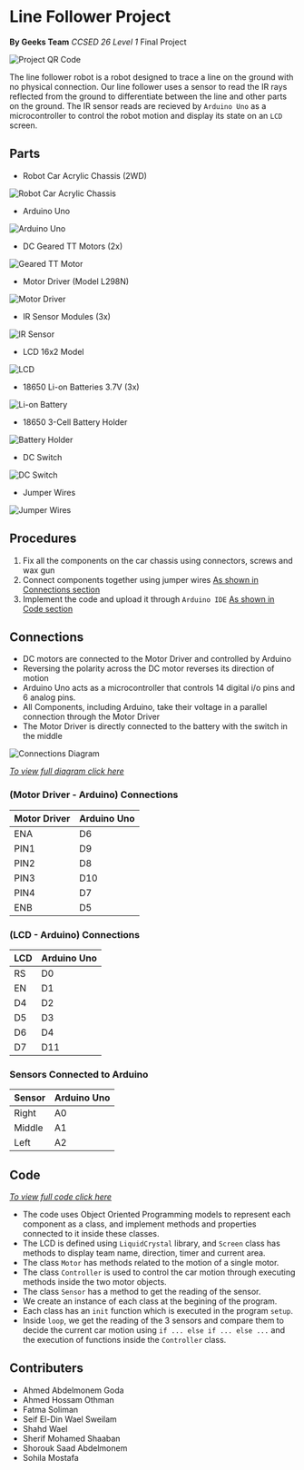 # Line Follower Project
**By Geeks Team** _CCSED 26 Level 1_
Final Project

![Project QR Code](./qr/projectQR.png)

The line follower robot is a robot designed to trace a line on the ground with no physical connection. Our line follower uses a sensor to read the IR rays reflected from the ground to differentiate between the line and other parts on the ground.
The IR sensor reads are recieved by `Arduino Uno` as a microcontroller to control the robot motion and display its state on an `LCD` screen.

## Parts
* Robot Car Acrylic Chassis (2WD)

![Robot Car Acrylic Chassis](./parts/chassis.jpg "Robot Car Acrylic Chassis")

* Arduino Uno

![Arduino Uno](./parts/uno_r3.jpg "Arduino Uno")

* DC Geared TT Motors (2x)

![Geared TT Motor](./parts/dc-motor.jpg "Geared TT Motor")

* Motor Driver (Model L298N)

![Motor Driver](./parts/l298n.jpg "Motor Driver")

* IR Sensor Modules (3x)

![IR Sensor](./parts/ir.webp "IR Sensor")

* LCD 16x2 Model

![LCD](./parts/lcd.jpg "LCD")

* 18650 Li-on Batteries 3.7V (3x)

![Li-on Battery](./parts/li-on.webp "Li-on Battery")

* 18650 3-Cell Battery Holder

![Battery Holder](./parts/battery-holder.jpg "Battery Holder")

* DC Switch

![DC Switch](./parts/switch.jpg "DC Switch")

* Jumper Wires

![Jumper Wires](./parts/wires.jpg "Jumper Wires")


## Procedures

1. Fix all the components on the car chassis using connectors, screws and wax gun
2. Connect components together using jumper wires [As shown in Connections section](#connections)
3. Implement the code and upload it through `Arduino IDE` [As shown in Code section](#code)

## Connections
* DC motors are connected to the Motor Driver and controlled by Arduino
* Reversing the polarity across the DC motor reverses its direction of motion
* Arduino Uno acts as a microcontroller that controls 14 digital i/o pins and 6 analog pins.
* All Components, including Arduino, take their voltage in a parallel connection through the Motor Driver
* The Motor Driver is directly connected to the battery with the switch in the middle

![Connections Diagram](./connections/diagram-1.jpg "Connections Diagram")

_[To view full diagram click here](./connections/diagram.pdf)_

### (Motor Driver - Arduino) Connections
| Motor Driver | Arduino Uno |
| ------------ | ----------- |
| ENA          | D6          |
| PIN1         | D9          |
| PIN2         | D8          |
| PIN3         | D10         |
| PIN4         | D7          |
| ENB          | D5          |

### (LCD - Arduino) Connections
| LCD | Arduino Uno |
| --- | ----------- |
| RS  | D0          |
| EN  | D1          |
| D4  | D2          |
| D5  | D3          |
| D6  | D4          |
| D7  | D11         |

### Sensors Connected to Arduino
| Sensor | Arduino Uno |
| ------ | ----------- |
| Right  | A0          |
| Middle | A1          |
| Left   | A2          |


## Code

_[To view full code click here](./code/line-follower-code-oop.ino)_

* The code uses Object Oriented Programming models to represent each component as a class, and implement methods and properties connected to it inside these classes.
* The LCD is defined using `LiquidCrystal` library, and `Screen` class has methods to display team name, direction, timer and current area.
* The class `Motor` has methods related to the motion of a single motor.
* The class `Controller` is used to control the car motion through executing methods inside the two motor objects.
* The class `Sensor` has a method to get the reading of the sensor.
* We create an instance of each class at the begining of the program.
* Each class has an `init` function which is executed in the program `setup`.
* Inside `loop`, we get the reading of the 3 sensors and compare them to decide the current car motion using `if ... else if ... else ...` and the execution of functions inside the `Controller` class.

## Contributers
* Ahmed Abdelmonem Goda
* Ahmed Hossam Othman
* Fatma Soliman
* Seif El-Din Wael Sweilam
* Shahd Wael
* Sherif Mohamed Shaaban
* Shorouk Saad Abdelmonem
* Sohila Mostafa
